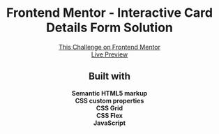 <h1 align="center">Frontend Mentor - Interactive Card Details Form Solution</h1>

<div align="center"><a href="https://www.frontendmentor.io/challenges/interactive-card-details-form-XpS8cKZDWw">This Challenge on Frontend Mentor</a></div>
<div align="center"><a href="https://amortise.github.io/fm-interactive-form-design/">Live Preview</a></div>

<h2 align="center">Built with</h2>

<div align="center"><b>Semantic HTML5 markup</b></div>
<div align="center"><b>CSS custom properties</b></div>
<div align="center"><b>CSS Grid</b></div>
<div align="center"><b>CSS Flex</b></div>
<div align="center"><b>JavaScript</b></div>
